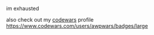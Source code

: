 im exhausted

also check out my [codewars](https://www.codewars.com/users/awpwars) profile
https://www.codewars.com/users/awpwars/badges/large
